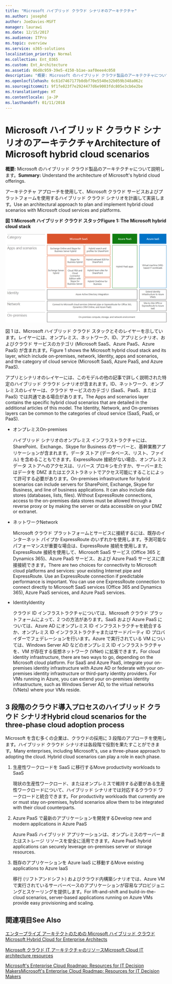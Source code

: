 ```yaml
---
title: "Microsoft ハイブリッド クラウド シナリオのアーキテクチャ"
ms.author: josephd
author: JoeDavies-MSFT
manager: laurawi
ms.date: 12/15/2017
ms.audience: ITPro
ms.topic: overview
ms.service: o365-solutions
localization_priority: Normal
ms.collection: Ent_O365
ms.custom: Ent_Architecture
ms.assetid: 06d8c959-39e5-4150-b1ae-aaf0eee4c058
description: "概要: Microsoft のハイブリッド クラウド製品のアーキテクチャについて説明します。"
ms.openlocfilehash: 6c61d7467177b0dbf70e5540e32b059b348a062c
ms.sourcegitcommit: 9f1fe023f7e2924477d6e9003fdc805e3cb6e2be
ms.translationtype: HT
ms.contentlocale: ja-JP
ms.lasthandoff: 01/11/2018
---
```

# <a name="architecture-of-microsoft-hybrid-cloud-scenarios"></a><span data-ttu-id="678fb-103">Microsoft ハイブリッド クラウド シナリオのアーキテクチャ</span><span class="sxs-lookup"><span data-stu-id="678fb-103">Architecture of Microsoft hybrid cloud scenarios</span></span>

 <span data-ttu-id="678fb-104">**概要:** Microsoft のハイブリッド クラウド製品のアーキテクチャについて説明します。</span><span class="sxs-lookup"><span data-stu-id="678fb-104">**Summary:** Understand the architecture of Microsoft's hybrid cloud offerings.</span></span>
  
<span data-ttu-id="678fb-105">アーキテクチャ アプローチを使用して、Microsoft クラウド サービスおよびプラットフォームを使用するハイブリッド クラウド シナリオを計画して実装します。</span><span class="sxs-lookup"><span data-stu-id="678fb-105">Use an architectural approach to plan and implement hybrid cloud scenarios with Microsoft cloud services and platforms.</span></span>
  
<span data-ttu-id="678fb-106">**図 1:Microsoft ハイブリッド クラウド スタック**</span><span class="sxs-lookup"><span data-stu-id="678fb-106">**Figure 1: The Microsoft hybrid cloud stack**</span></span>

![Microsoft ハイブリッド クラウド スタック](images/Hybrid_Poster/Hybrid_Cloud_Stack.png)
  
<span data-ttu-id="678fb-108">図 1 は、Microsoft ハイブリッド クラウド スタックとそのレイヤーを示しています。レイヤーには、オンプレミス、ネットワーク、ID、アプリとシナリオ、およびクラウド サービスのカテゴリ (Microsoft SaaS、Azure PaaS、Azure PaaS) が含まれます。</span><span class="sxs-lookup"><span data-stu-id="678fb-108">Figure 1 shows the Microsoft hybrid cloud stack and its layer, which include on-premises, network, Identity, apps and scenarios, and the category of cloud service (Microsoft SaaS, Azure PaaS, and Azure PaaS).</span></span>
  
<span data-ttu-id="678fb-p101">アプリとシナリオのレイヤーには、このモデルの他の記事で詳しく説明された特定のハイブリッド クラウド シナリオが含まれます。ID、ネットワーク、オンプレミスのレイヤーは、クラウド サービスのカテゴリ (SaaS、PaaS、または PaaS) では共通である場合があります。</span><span class="sxs-lookup"><span data-stu-id="678fb-p101">The Apps and scenarios layer contains the specific hybrid cloud scenarios that are detailed in the additional articles of this model. The Identity, Network, and On-premises layers can be common to the categories of cloud service (SaaS, PaaS, or PaaS).</span></span>
  
- <span data-ttu-id="678fb-111">オンプレミス</span><span class="sxs-lookup"><span data-stu-id="678fb-111">On-premises</span></span>
    
    <span data-ttu-id="678fb-p102">ハイブリッド シナリオのオンプレミス インフラストラクチャには、SharePoint、Exchange、Skype for Business のサーバーと、基幹業務アプリケーションが含まれます。データ ストア (データベース、リスト、ファイル) を含めることもできます。ExpressRoute 接続がない場合、オンプレミス データ ストアへのアクセスは、リバース プロキシを介すか、サーバーまたはデータを DMZ またはエクストラネットでアクセス可能にすることによって許可する必要があります。</span><span class="sxs-lookup"><span data-stu-id="678fb-p102">On-premises infrastructure for hybrid scenarios can include servers for SharePoint, Exchange, Skype for Business, and line of business applications. It can also include data stores (databases, lists, files). Without ExpressRoute connections, access to the on-premises data stores must be allowed through a reverse proxy or by making the server or data accessible on your DMZ or extranet.</span></span>
    
- <span data-ttu-id="678fb-115">ネットワーク</span><span class="sxs-lookup"><span data-stu-id="678fb-115">Network</span></span>
    
    <span data-ttu-id="678fb-p103">Microsoft クラウド プラットフォームとサービスに接続するには、既存のインターネット パイプか ExpressRoute のいずれかを使用します。予測可能なパフォーマンスが重要な場合は、ExpressRoute 接続を使用します。ExpressRoute 接続を使用して、Microsoft SaaS サービス (Office 365 と Dynamics 365)、Azure PaaS サービス、および Azure PaaS サービスに直接接続できます。</span><span class="sxs-lookup"><span data-stu-id="678fb-p103">There are two choices for connectivity to Microsoft cloud platforms and services: your existing Internet pipe and ExpressRoute. Use an ExpressRoute connection if predictable performance is important. You can use one ExpressRoute connection to connect directly to Microsoft SaaS services (Office 365 and Dynamics 365), Azure PaaS services, and Azure PaaS services.</span></span>
    
- <span data-ttu-id="678fb-119">Identity</span><span class="sxs-lookup"><span data-stu-id="678fb-119">Identity</span></span>
    
    <span data-ttu-id="678fb-p104">クラウド ID インフラストラクチャについては、Microsoft クラウド プラットフォームによって、2 つの方法があります。SaaS および Azure PaaS については、Azure AD にオンプレミス ID インフラストラクチャを統合するか、オンプレミス ID インフラストラクチャまたはサードパーティ ID プロバイダーでフェデレーションを行います。Azure で実行されている VM については、Windows Server AD などのオンプレミス ID インフラストラクチャを、VM が存在する仮想ネットワーク (VNet) に拡張できます。</span><span class="sxs-lookup"><span data-stu-id="678fb-p104">For cloud identity infrastructure, there are two ways to go, depending on the Microsoft cloud platform. For SaaS and Azure PaaS, integrate your on-premises identity infrastructure with Azure AD or federate with your on-premises identity infrastructure or third-party identity providers. For VMs running in Azure, you can extend your on-premises identity infrastructure, such as Windows Server AD, to the virtual networks (VNets) where your VMs reside.</span></span>
    
## <a name="hybrid-cloud-scenarios-for-the-three-phase-cloud-adoption-process"></a><span data-ttu-id="678fb-123">3 段階のクラウド導入プロセスのハイブリッド クラウド シナリオ</span><span class="sxs-lookup"><span data-stu-id="678fb-123">Hybrid cloud scenarios for the three-phase cloud adoption process</span></span>

<span data-ttu-id="678fb-p105">Microsoft を含む多くの企業は、クラウドの採用に 3 段階のアプローチを使用します。ハイブリッド クラウド シナリオは各段階で役割を果たすことができます。</span><span class="sxs-lookup"><span data-stu-id="678fb-p105">Many enterprises, including Microsoft's, use a three-phase approach to adopting the cloud. Hybrid cloud scenarios can play a role in each phase.</span></span>
  
1. <span data-ttu-id="678fb-126">生産性ワークロードを SaaS に移行する</span><span class="sxs-lookup"><span data-stu-id="678fb-126">Move productivity workloads to SaaS</span></span>
    
    <span data-ttu-id="678fb-127">現状の生産性ワークロード、またはオンプレミスで維持する必要がある生産性ワークロードについて、ハイブリッド シナリオでは対応するクラウド ワークロードと統合できます。</span><span class="sxs-lookup"><span data-stu-id="678fb-127">For productivity workloads that currently are or must stay on-premises, hybrid scenarios allow them to be integrated with their cloud counterparts.</span></span>
    
2. <span data-ttu-id="678fb-128">Azure PaaS で最新のアプリケーションを開発する</span><span class="sxs-lookup"><span data-stu-id="678fb-128">Develop new and modern applications in Azure PaaS</span></span>
    
    <span data-ttu-id="678fb-129">Azure PaaS ハイブリッド アプリケーションは、オンプレミスのサーバーまたはストレージ リソースを安全に活用できます。</span><span class="sxs-lookup"><span data-stu-id="678fb-129">Azure PaaS hybrid applications can securely leverage on-premises server or storage resources.</span></span>
    
3. <span data-ttu-id="678fb-130">既存のアプリケーションを Azure IaaS に移動する</span><span class="sxs-lookup"><span data-stu-id="678fb-130">Move existing applications to Azure IaaS</span></span>
    
    <span data-ttu-id="678fb-131">移行 (リフトアンドシフト) およびクラウド内構築シナリオでは、Azure VM で実行されているサーバーベースのアプリケーションが容易なプロビジョニングとスケーリングを提供します。</span><span class="sxs-lookup"><span data-stu-id="678fb-131">For lift-and-shift and build-in-the-cloud scenarios, server-based applications running on Azure VMs provide easy provisioning and scaling.</span></span>
    
## <a name="see-also"></a><span data-ttu-id="678fb-132">関連項目</span><span class="sxs-lookup"><span data-stu-id="678fb-132">See Also</span></span>

[<span data-ttu-id="678fb-133">エンタープライズ アーキテクトのための Microsoft ハイブリッド クラウド</span><span class="sxs-lookup"><span data-stu-id="678fb-133">Microsoft Hybrid Cloud for Enterprise Architects</span></span>](microsoft-hybrid-cloud-for-enterprise-architects.md)
  
[<span data-ttu-id="678fb-134">Microsoft クラウド IT アーキテクチャのリソース</span><span class="sxs-lookup"><span data-stu-id="678fb-134">Microsoft Cloud IT architecture resources</span></span>](microsoft-cloud-it-architecture-resources.md)

<span data-ttu-id="678fb-135">[Microsoft's Enterprise Cloud Roadmap: Resources for IT Decision Makers](https://sway.com/FJ2xsyWtkJc2taRD)</span><span class="sxs-lookup"><span data-stu-id="678fb-135">[Microsoft's Enterprise Cloud Roadmap: Resources for IT Decision Makers](https://sway.com/FJ2xsyWtkJc2taRD)</span></span>



